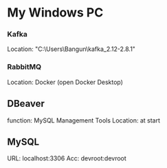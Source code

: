 # My Windows PC
### Kafka
Location: "C:\Users\Bangun\kafka_2.12-2.8.1"


### RabbitMQ
Location: Docker (open Docker Desktop)


## DBeaver
function: MySQL Management Tools
Location: at start


## MySQL
URL: localhost:3306 
Acc: devroot:devroot